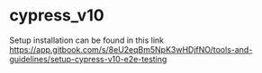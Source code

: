 # cypress_v10
Setup installation can be found in this link 
https://app.gitbook.com/s/8eU2eqBm5NpK3wHDjfNO/tools-and-guidelines/setup-cypress-v10-e2e-testing
